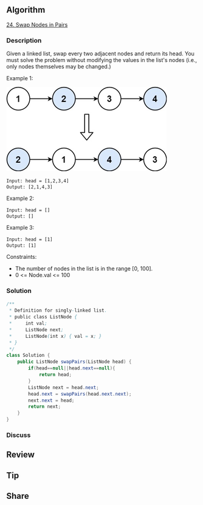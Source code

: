 ## Algorithm

[24. Swap Nodes in Pairs](https://leetcode.com/problems/swap-nodes-in-pairs/)

### Description

Given a linked list, swap every two adjacent nodes and return its head. You must solve the problem without modifying the values in the list's nodes (i.e., only nodes themselves may be changed.)

Example 1:

![](assets/20240523-20b1ab78.png)

```
Input: head = [1,2,3,4]
Output: [2,1,4,3]
```

Example 2:

```
Input: head = []
Output: []
```

Example 3:

```
Input: head = [1]
Output: [1]
```

Constraints:

- The number of nodes in the list is in the range [0, 100].
- 0 <= Node.val <= 100

### Solution

```java
/**
 * Definition for singly-linked list.
 * public class ListNode {
 *     int val;
 *     ListNode next;
 *     ListNode(int x) { val = x; }
 * }
 */
class Solution {
    public ListNode swapPairs(ListNode head) {
        if(head==null||head.next==null){
            return head;
        }
        ListNode next = head.next;
        head.next = swapPairs(head.next.next);
        next.next = head;
        return next;
    }
}
```

### Discuss

## Review


## Tip


## Share
